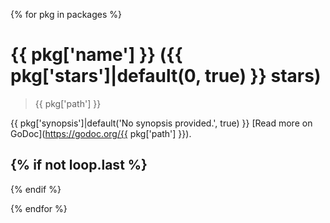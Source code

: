 {% for pkg in packages %}
# {{ pkg['name'] }} ({{ pkg['stars']|default(0, true) }} stars)

> {{ pkg['path'] }}

{{ pkg['synopsis']|default('No synopsis provided.', true) }} [Read more on GoDoc](https://godoc.org/{{ pkg['path'] }}).

{% if not loop.last %}
---
{% endif %}

{% endfor %}
